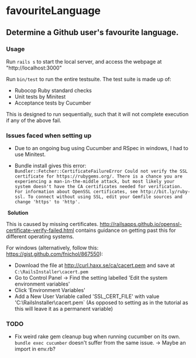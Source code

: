 # favouriteLanguage
## Determine a Github user's favourite language.

### Usage

Run `rails s` to start the local server, and access the webpage at "http://localhost:3000"

Run `bin/test` to run the entire testsuite.
The test suite is made up of:
  - Rubocop Ruby standard checks
  - Unit tests by Minitest
  - Acceptance tests by Cucumber

This is designed to run sequentially, such that it will not complete execution if any of the above fail.


### Issues faced when setting up

- Due to an ongoing bug using Cucumber and RSpec in windows, I had to use Minitest.

- Bundle install gives this error:
  `Bundler::Fetcher::CertificateFailureError Could not verify the SSL certificate for https://rubygems.org/. There is a chance you are experiencing a man-in-the-middle attack, but most likely your system doesn't have the CA certificates needed for verification. For information about OpenSSL certificates, see http://bit.ly/ruby-ssl. To connect without using SSL, edit your Gemfile sources and change 'https' to 'http'.`

  **Solution**
  

  This is caused by missing certificates. http://railsapps.github.io/openssl-certificate-verify-failed.html contains guidance on getting past this for different operating systems.

  For windows (alternatively, follow this: https://gist.github.com/fnichol/867550):
  - Download the file at http://curl.haxx.se/ca/cacert.pem and save at `C:\RailsInstaller\cacert.pem`
  - Go to Control Panel -> Find the setting labelled 'Edit the system environment variables'
  - Click 'Environment Variables'
  - Add a New User Variable called 'SSL_CERT_FILE' with value 'C:\RailsInstaller\cacert.pem` (As opposed to setting as in the tutorial as this will leave it as a permanent variable)


### TODO

- Fix weird rake gem cleanup bug when running cucumber on its own. `bundle exec cucumber` doesn't suffer from the same issue. -> Maybe an import in env.rb?
